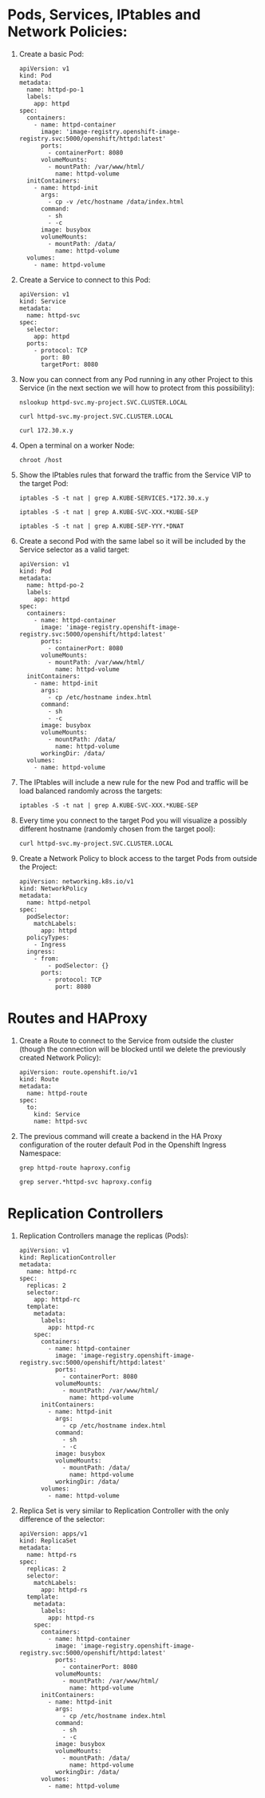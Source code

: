 # Pods, Services, IPtables and Network Policies:
1. Create a basic Pod:

    ```
    apiVersion: v1
    kind: Pod
    metadata:
      name: httpd-po-1
      labels:
        app: httpd
    spec:
      containers:
        - name: httpd-container
          image: 'image-registry.openshift-image-registry.svc:5000/openshift/httpd:latest'
          ports:
            - containerPort: 8080
          volumeMounts:
            - mountPath: /var/www/html/
              name: httpd-volume
      initContainers:
        - name: httpd-init
          args:
            - cp -v /etc/hostname /data/index.html
          command:
            - sh
            - -c
          image: busybox
          volumeMounts:
            - mountPath: /data/
              name: httpd-volume
      volumes:
        - name: httpd-volume
    ```
1. Create a Service to connect to this Pod:

    ```
    apiVersion: v1
    kind: Service
    metadata:
      name: httpd-svc
    spec:
      selector:
        app: httpd
      ports:
        - protocol: TCP
          port: 80
          targetPort: 8080
    ```
1. Now you can connect from any Pod running in any other Project to this Service (in the next section we will how to protect from this possibility):

    ```
    nslookup httpd-svc.my-project.SVC.CLUSTER.LOCAL
    
    curl httpd-svc.my-project.SVC.CLUSTER.LOCAL
    
    curl 172.30.x.y
    ```
1. Open a terminal on a worker Node:

    ```
    chroot /host
    ```
1. Show the IPtables rules that forward the traffic from the Service VIP to the target Pod:

    ```
    iptables -S -t nat | grep A.KUBE-SERVICES.*172.30.x.y
    
    iptables -S -t nat | grep A.KUBE-SVC-XXX.*KUBE-SEP
    
    iptables -S -t nat | grep A.KUBE-SEP-YYY.*DNAT
    ```
1. Create a second Pod with the same label so it will be included by the Service selector as a valid target:

    ```
    apiVersion: v1
    kind: Pod
    metadata:
      name: httpd-po-2
      labels:
        app: httpd
    spec:
      containers:
        - name: httpd-container
          image: 'image-registry.openshift-image-registry.svc:5000/openshift/httpd:latest'
          ports:
            - containerPort: 8080
          volumeMounts:
            - mountPath: /var/www/html/
              name: httpd-volume
      initContainers:
        - name: httpd-init
          args:
            - cp /etc/hostname index.html
          command:
            - sh
            - -c
          image: busybox
          volumeMounts:
            - mountPath: /data/
              name: httpd-volume
          workingDir: /data/
      volumes:
        - name: httpd-volume
    ```    
1. The IPtables will include a new rule for the new Pod and traffic will be load balanced randomly across the targets:

    ```
    iptables -S -t nat | grep A.KUBE-SVC-XXX.*KUBE-SEP
    ```
1. Every time you connect to the target Pod you will visualize a possibly different hostname (randomly chosen from the target pool):    

    ```
    curl httpd-svc.my-project.SVC.CLUSTER.LOCAL
    ```
3. Create a Network Policy to block access to the target Pods from outside the Project:

    ```
    apiVersion: networking.k8s.io/v1
    kind: NetworkPolicy
    metadata:
      name: httpd-netpol
    spec:
      podSelector:
        matchLabels:
          app: httpd
      policyTypes:
        - Ingress
      ingress:
        - from:
            - podSelector: {}
          ports:
            - protocol: TCP
              port: 8080
    ```
# Routes and HAProxy
1. Create a Route to connect to the Service from outside the cluster (though the connection will be blocked until we delete the previously created Network Policy):

    ```
    apiVersion: route.openshift.io/v1
    kind: Route
    metadata:
      name: httpd-route
    spec:
      to:
        kind: Service
        name: httpd-svc
    ```
1. The previous command will create a backend in the HA Proxy configuration of the router default Pod in the Openshift Ingress Namespace:
    ```
    grep httpd-route haproxy.config
    
    grep server.*httpd-svc haproxy.config 
    ```
# Replication Controllers
1. Replication Controllers manage the replicas (Pods):
    ```
    apiVersion: v1
    kind: ReplicationController
    metadata:
      name: httpd-rc
    spec:
      replicas: 2
      selector:
        app: httpd-rc
      template:
        metadata:
          labels:
            app: httpd-rc
        spec:
          containers:
            - name: httpd-container
              image: 'image-registry.openshift-image-registry.svc:5000/openshift/httpd:latest'
              ports:
                - containerPort: 8080
              volumeMounts:
                - mountPath: /var/www/html/
                  name: httpd-volume
          initContainers:
            - name: httpd-init
              args:
                - cp /etc/hostname index.html
              command:
                - sh
                - -c
              image: busybox
              volumeMounts:
                - mountPath: /data/
                  name: httpd-volume
              workingDir: /data/
          volumes:
            - name: httpd-volume
    ```    
1. Replica Set is very similar to Replication Controller with the only difference of the selector:

    ```
    apiVersion: apps/v1
    kind: ReplicaSet
    metadata:
      name: httpd-rs
    spec:
      replicas: 2
      selector:
        matchLabels:
          app: httpd-rs
      template:
        metadata:
          labels:
            app: httpd-rs
        spec:
          containers:
            - name: httpd-container
              image: 'image-registry.openshift-image-registry.svc:5000/openshift/httpd:latest'
              ports:
                - containerPort: 8080
              volumeMounts:
                - mountPath: /var/www/html/
                  name: httpd-volume
          initContainers:
            - name: httpd-init
              args:
                - cp /etc/hostname index.html
              command:
                - sh
                - -c
              image: busybox
              volumeMounts:
                - mountPath: /data/
                  name: httpd-volume
              workingDir: /data/
          volumes:
            - name: httpd-volume
    ```        
